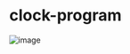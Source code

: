 # clock-program

![image](https://github.com/ciiindy/clock-program/assets/75938983/99dbdff1-4aaa-48f7-b65d-0a8eff5b65e6)

